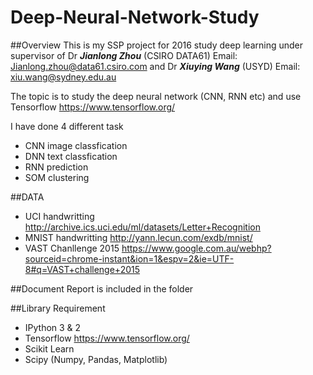 # Deep-Neural-Network-Study

##Overview
This is my SSP project for 2016 study deep learning under supervisor of Dr ***Jianlong Zhou*** (CSIRO DATA61) Email: Jianlong.zhou@data61.csiro.com and Dr ***Xiuying Wang*** (USYD) Email: xiu.wang@sydney.edu.au

The topic is to study the deep neural network (CNN, RNN etc) and use Tensorflow https://www.tensorflow.org/

I have done 4 different task

* CNN image classfication
* DNN text classfication
* RNN prediction
* SOM clustering

##DATA
* UCI handwritting http://archive.ics.uci.edu/ml/datasets/Letter+Recognition
* MNIST handwritting http://yann.lecun.com/exdb/mnist/
* VAST Chanllenge 2015 https://www.google.com.au/webhp?sourceid=chrome-instant&ion=1&espv=2&ie=UTF-8#q=VAST+challenge+2015

##Document
Report is included in the folder

##Library Requirement

* IPython 3 & 2
* Tensorflow https://www.tensorflow.org/
* Scikit Learn 
* Scipy (Numpy, Pandas, Matplotlib)


